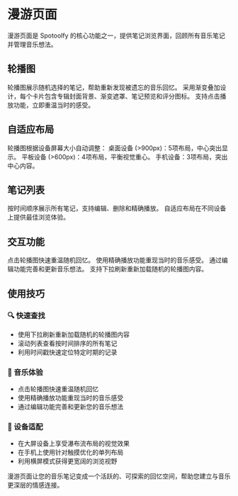 # 漫游页面

漫游页面是 Spotoolfy 的核心功能之一，提供笔记浏览界面，回顾所有音乐笔记并管理音乐想法。

## 轮播图
轮播图展示随机选择的笔记，帮助重新发现被遗忘的音乐回忆。
采用渐变叠加设计，每个卡片包含专辑封面背景、渐变遮罩、笔记预览和评分图标。
支持点击播放功能，立即重温当时的感受。

## 自适应布局
轮播图根据设备屏幕大小自动调整：
桌面设备 (>900px)：5项布局，中心突出显示。
平板设备 (>600px)：4项布局，平衡视觉重心。
手机设备：3项布局，突出中心内容。

## 笔记列表
按时间顺序展示所有笔记，支持编辑、删除和精确播放。
自适应布局在不同设备上提供最佳浏览体验。

## 交互功能
点击轮播图快速重温随机回忆。
使用精确播放功能重现当时的音乐感受。
通过编辑功能完善和更新音乐想法。
支持下拉刷新重新加载随机的轮播图内容。


## 使用技巧

### 🔍 快速查找
- 使用下拉刷新重新加载随机的轮播图内容
- 滚动列表查看按时间排序的所有笔记
- 利用时间戳快速定位特定时期的记录

### 🎵 音乐体验
- 点击轮播图快速重温随机回忆
- 使用精确播放功能重现当时的音乐感受
- 通过编辑功能完善和更新您的音乐想法

### 📱 设备适配
- 在大屏设备上享受瀑布流布局的视觉效果
- 在手机上使用针对触摸优化的单列布局
- 利用横屏模式获得更宽阔的浏览视野

漫游页面让您的音乐笔记变成一个活跃的、可探索的回忆空间，帮助您建立与音乐更深层的情感连接。 